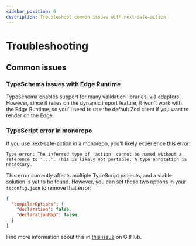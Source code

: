 ```yaml
---
sidebar_position: 9
description: Troubleshoot common issues with next-safe-action.
---
```


# Troubleshooting

## Common issues

### TypeSchema issues with Edge Runtime

TypeSchema enables support for many validation libraries, via adapters. However, since it relies on the dynamic import feature, it won't work with the Edge Runtime, so you'll need to use the default Zod client if you want to render on the Edge.

### TypeScript error in monorepo

If you use next-safe-action in a monorepo, you'll likely experience this error:

```
Type error: The inferred type of 'action' cannot be named without a reference to '...'. This is likely not portable. A type annotation is necessary.
```

This error currently affects multiple TypeScript projects, and a viable solution is yet to be found. However, you can set these two options in your `tsconfig.json` to remove that error:

```json title="tsconfig.json"
{
  "compilerOptions": {
    "declaration": false,
    "declarationMap": false,
  }
}
```

Find more information about this in [this issue](https://github.com/TheEdoRan/next-safe-action/issues/64) on GitHub.